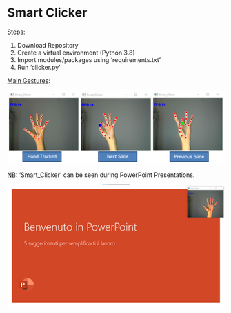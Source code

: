 # Smart Clicker

<ins>Steps</ins>:
1)	Download Repository
2)	Create a virtual environment (Python 3.8)
3)	Import modules/packages using ‘requirements.txt’
4)	Run ‘clicker.py’

<ins>Main Gestures</ins>:
       
![alt text](images/img1.PNG)

<ins>NB</ins>: ‘Smart_Clicker’ can be seen during PowerPoint Presentations.

![alt text](images/img2.png)
